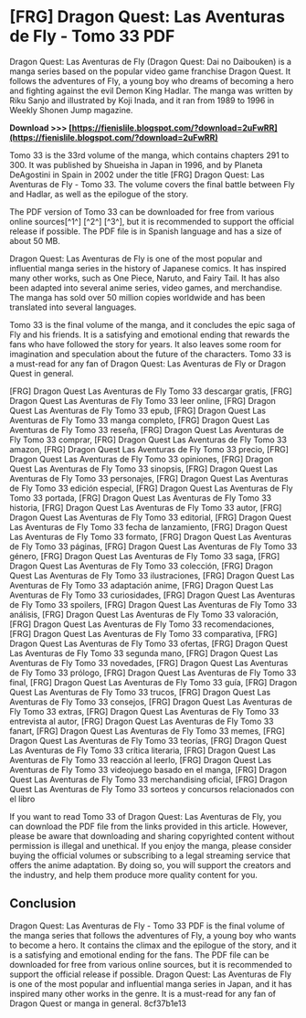 
 
# [FRG] Dragon Quest: Las Aventuras de Fly - Tomo 33 PDF
 
Dragon Quest: Las Aventuras de Fly (Dragon Quest: Dai no Daibouken) is a manga series based on the popular video game franchise Dragon Quest. It follows the adventures of Fly, a young boy who dreams of becoming a hero and fighting against the evil Demon King Hadlar. The manga was written by Riku Sanjo and illustrated by Koji Inada, and it ran from 1989 to 1996 in Weekly Shonen Jump magazine.
 
**Download >>> [https://fienislile.blogspot.com/?download=2uFwRR](https://fienislile.blogspot.com/?download=2uFwRR)**


 
Tomo 33 is the 33rd volume of the manga, which contains chapters 291 to 300. It was published by Shueisha in Japan in 1996, and by Planeta DeAgostini in Spain in 2002 under the title [FRG] Dragon Quest: Las Aventuras de Fly - Tomo 33. The volume covers the final battle between Fly and Hadlar, as well as the epilogue of the story.
 
The PDF version of Tomo 33 can be downloaded for free from various online sources[^1^] [^2^] [^3^], but it is recommended to support the official release if possible. The PDF file is in Spanish language and has a size of about 50 MB.

Dragon Quest: Las Aventuras de Fly is one of the most popular and influential manga series in the history of Japanese comics. It has inspired many other works, such as One Piece, Naruto, and Fairy Tail. It has also been adapted into several anime series, video games, and merchandise. The manga has sold over 50 million copies worldwide and has been translated into several languages.
 
Tomo 33 is the final volume of the manga, and it concludes the epic saga of Fly and his friends. It is a satisfying and emotional ending that rewards the fans who have followed the story for years. It also leaves some room for imagination and speculation about the future of the characters. Tomo 33 is a must-read for any fan of Dragon Quest: Las Aventuras de Fly or Dragon Quest in general.
 
[FRG] Dragon Quest Las Aventuras de Fly Tomo 33 descargar gratis,  [FRG] Dragon Quest Las Aventuras de Fly Tomo 33 leer online,  [FRG] Dragon Quest Las Aventuras de Fly Tomo 33 epub,  [FRG] Dragon Quest Las Aventuras de Fly Tomo 33 manga completo,  [FRG] Dragon Quest Las Aventuras de Fly Tomo 33 reseña,  [FRG] Dragon Quest Las Aventuras de Fly Tomo 33 comprar,  [FRG] Dragon Quest Las Aventuras de Fly Tomo 33 amazon,  [FRG] Dragon Quest Las Aventuras de Fly Tomo 33 precio,  [FRG] Dragon Quest Las Aventuras de Fly Tomo 33 opiniones,  [FRG] Dragon Quest Las Aventuras de Fly Tomo 33 sinopsis,  [FRG] Dragon Quest Las Aventuras de Fly Tomo 33 personajes,  [FRG] Dragon Quest Las Aventuras de Fly Tomo 33 edición especial,  [FRG] Dragon Quest Las Aventuras de Fly Tomo 33 portada,  [FRG] Dragon Quest Las Aventuras de Fly Tomo 33 historia,  [FRG] Dragon Quest Las Aventuras de Fly Tomo 33 autor,  [FRG] Dragon Quest Las Aventuras de Fly Tomo 33 editorial,  [FRG] Dragon Quest Las Aventuras de Fly Tomo 33 fecha de lanzamiento,  [FRG] Dragon Quest Las Aventuras de Fly Tomo 33 formato,  [FRG] Dragon Quest Las Aventuras de Fly Tomo 33 páginas,  [FRG] Dragon Quest Las Aventuras de Fly Tomo 33 género,  [FRG] Dragon Quest Las Aventuras de Fly Tomo 33 saga,  [FRG] Dragon Quest Las Aventuras de Fly Tomo 33 colección,  [FRG] Dragon Quest Las Aventuras de Fly Tomo 33 ilustraciones,  [FRG] Dragon Quest Las Aventuras de Fly Tomo 33 adaptación anime,  [FRG] Dragon Quest Las Aventuras de Fly Tomo 33 curiosidades,  [FRG] Dragon Quest Las Aventuras de Fly Tomo 33 spoilers,  [FRG] Dragon Quest Las Aventuras de Fly Tomo 33 análisis,  [FRG] Dragon Quest Las Aventuras de Fly Tomo 33 valoración,  [FRG] Dragon Quest Las Aventuras de Fly Tomo 33 recomendaciones,  [FRG] Dragon Quest Las Aventuras de Fly Tomo 33 comparativa,  [FRG] Dragon Quest Las Aventuras de Fly Tomo 33 ofertas,  [FRG] Dragon Quest Las Aventuras de Fly Tomo 33 segunda mano,  [FRG] Dragon Quest Las Aventuras de Fly Tomo 33 novedades,  [FRG] Dragon Quest Las Aventuras de Fly Tomo 33 prólogo,  [FRG] Dragon Quest Las Aventuras de Fly Tomo 33 final,  [FRG] Dragon Quest Las Aventuras de Fly Tomo 33 guía,  [FRG] Dragon Quest Las Aventuras de Fly Tomo 33 trucos,  [FRG] Dragon Quest Las Aventuras de Fly Tomo 33 consejos,  [FRG] Dragon Quest Las Aventuras de Fly Tomo 33 extras,  [FRG] Dragon Quest Las Aventuras de Fly Tomo 33 entrevista al autor,  [FRG] Dragon Quest Las Aventuras de Fly Tomo 33 fanart,  [FRG] Dragon Quest Las Aventuras de Fly Tomo 33 memes,  [FRG] Dragon Quest Las Aventuras de Fly Tomo 33 teorías,  [FRG] Dragon Quest Las Aventuras de Fly Tomo 33 crítica literaria,  [FRG] Dragon Quest Las Aventuras de Fly Tomo 33 reacción al leerlo,  [FRG] Dragon Quest Las Aventuras de Fly Tomo 33 videojuego basado en el manga,  [FRG] Dragon Quest Las Aventuras de Fly Tomo 33 merchandising oficial,  [FRG] Dragon Quest Las Aventuras de Fly Tomo 33 sorteos y concursos relacionados con el libro

If you want to read Tomo 33 of Dragon Quest: Las Aventuras de Fly, you can download the PDF file from the links provided in this article. However, please be aware that downloading and sharing copyrighted content without permission is illegal and unethical. If you enjoy the manga, please consider buying the official volumes or subscribing to a legal streaming service that offers the anime adaptation. By doing so, you will support the creators and the industry, and help them produce more quality content for you.
 
## Conclusion
 
Dragon Quest: Las Aventuras de Fly - Tomo 33 PDF is the final volume of the manga series that follows the adventures of Fly, a young boy who wants to become a hero. It contains the climax and the epilogue of the story, and it is a satisfying and emotional ending for the fans. The PDF file can be downloaded for free from various online sources, but it is recommended to support the official release if possible. Dragon Quest: Las Aventuras de Fly is one of the most popular and influential manga series in Japan, and it has inspired many other works in the genre. It is a must-read for any fan of Dragon Quest or manga in general.
 8cf37b1e13
 
